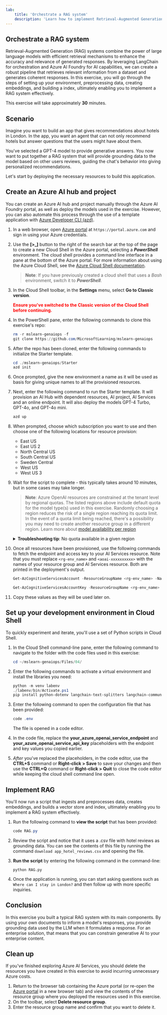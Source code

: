 ```yaml
---
lab:
    title: 'Orchestrate a RAG system'
    description: 'Learn how to implement Retrieval-Augmented Generation (RAG) systems in your apps to enhance the accuracy and relevance of generated responses.'
---
```


## Orchestrate a RAG system

Retrieval-Augmented Generation (RAG) systems combine the power of large language models with efficient retrieval mechanisms to enhance the accuracy and relevance of generated responses. By leveraging LangChain for orchestration and Azure AI Foundry for AI capabilities, we can create a robust pipeline that retrieves relevant information from a dataset and generates coherent responses. In this exercise, you will go through the steps of setting up your environment, preprocessing data, creating embeddings, and building a index, ultimately enabling you to implement a RAG system effectively.

This exercise will take approximately **30** minutes.

## Scenario

Imagine you want to build an app that gives recommendations about hotels in London. In the app, you want an agent that can not only recommend hotels but answer questions that the users might have about them.

You've selected a GPT-4 model to provide generative answers. You now want to put together a RAG system that will provide grounding data to the model based on other users reviews, guiding the chat's behavior into giving personalized recommendations.

Let's start by deploying the necessary resources to build this application.

## Create an Azure AI hub and project

You can create an Azure AI hub and project manually through the Azure AI Foundry portal, as well as deploy the models used in the exercise. However, you can also automate this process through the use of a template application with [Azure Developer CLI (azd)](https://aka.ms/azd).

1. In a web browser, open [Azure portal](https://portal.azure.com) at `https://portal.azure.com` and sign in using your Azure credentials.

1. Use the **[\>_]** button to the right of the search bar at the top of the page to create a new Cloud Shell in the Azure portal, selecting a ***PowerShell*** environment. The cloud shell provides a command line interface in a pane at the bottom of the Azure portal. For more information about using the Azure Cloud Shell, see the [Azure Cloud Shell documentation](https://docs.microsoft.com/azure/cloud-shell/overview).

    > **Note**: If you have previously created a cloud shell that uses a *Bash* environment, switch it to ***PowerShell***.

1. In the Cloud Shell toolbar, in the **Settings** menu, select **Go to Classic version**.

    **<font color="red">Ensure you've switched to the Classic version of the Cloud Shell before continuing.</font>**

1. In the PowerShell pane, enter the following commands to clone this exercise's repo:

    ```powershell
   rm -r mslearn-genaiops -f
   git clone https://github.com/MicrosoftLearning/mslearn-genaiops
    ```

1. After the repo has been cloned, enter the following commands to initialize the Starter template. 
   
    ```powershell
   cd ./mslearn-genaiops/Starter
   azd init
    ```

1. Once prompted, give the new environment a name as it will be used as basis for giving unique names to all the provisioned resources.
        
1. Next, enter the following command to run the Starter template. It will provision an AI Hub with dependent resources, AI project, AI Services and an online endpoint. It will also deploy the models GPT-4 Turbo, GPT-4o, and GPT-4o mini.

    ```powershell
   azd up  
    ```

1. When prompted, choose which subscription you want to use and then choose one of the following locations for resource provision:
   - East US
   - East US 2
   - North Central US
   - South Central US
   - Sweden Central
   - West US
   - West US 3
    
1. Wait for the script to complete - this typically takes around 10 minutes, but in some cases may take longer.

    > **Note**: Azure OpenAI resources are constrained at the tenant level by regional quotas. The listed regions above include default quota for the model type(s) used in this exercise. Randomly choosing a region reduces the risk of a single region reaching its quota limit. In the event of a quota limit being reached, there's a possibility you may need to create another resource group in a different region. Learn more about [model availability per region](https://learn.microsoft.com/en-us/azure/ai-services/openai/concepts/models?tabs=standard%2Cstandard-chat-completions#global-standard-model-availability)

    <details>
      <summary><b>Troubleshooting tip</b>: No quota available in a given region</summary>
        <p>If you receive a deployment error for any of the models due to no quota available in the region you chose, try running the following commands:</p>
        <ul>
          <pre><code>azd env set AZURE_ENV_NAME new_env_name
   azd env set AZURE_RESOURCE_GROUP new_rg_name
   azd env set AZURE_LOCATION new_location
   azd up</code></pre>
        Replacing <code>new_env_name</code>, <code>new_rg_name</code>, and <code>new_location</code> with new values. The new location must be one of the regions listed at the beginning of the exercise, e.g <code>eastus2</code>, <code>northcentralus</code>, etc.
        </ul>
    </details>

1. Once all resources have been provisioned, use the following commands to fetch the endpoint and access key to your AI Services resource. Note that you must replace `<rg-env_name>` and `<aoai-xxxxxxxxxx>` with the names of your resource group and AI Services resource. Both are printed in the deployment's output.

     ```powershell
    Get-AzCognitiveServicesAccount -ResourceGroupName <rg-env_name> -Name <aoai-xxxxxxxxxx> | Select-Object -Property endpoint
     ```

     ```powershell
    Get-AzCognitiveServicesAccountKey -ResourceGroupName <rg-env_name> -Name <aoai-xxxxxxxxxx> | Select-Object -Property Key1
     ```

1. Copy these values as they will be used later on.

## Set up your development environment in Cloud Shell

To quickly experiment and iterate, you'll use a set of Python scripts in Cloud Shell.

1. In the Cloud Shell command-line pane, enter the following command to navigate to the folder with the code files used in this exercise:

     ```powershell
    cd ~/mslearn-genaiops/Files/04/
     ```

1. Enter the following commands to activate a virtual environment and install the libraries you need:

    ```powershell
   python -m venv labenv
   ./labenv/bin/Activate.ps1
   pip install python-dotenv langchain-text-splitters langchain-community langchain-openai
    ```

1. Enter the following command to open the configuration file that has been provided:

    ```powershell
   code .env
    ```

    The file is opened in a code editor.

1. In the code file, replace the **your_azure_openai_service_endpoint** and **your_azure_openai_service_api_key** placeholders with the endpoint and key values you copied earlier.
1. *After* you've replaced the placeholders, in the code editor, use the **CTRL+S** command or **Right-click > Save** to save your changes and then use the **CTRL+Q** command or **Right-click > Quit** to close the code editor while keeping the cloud shell command line open.

## Implement RAG

You'll now run a script that ingests and preprocesses data, creates embeddings, and builds a vector store and index, ultimately enabling you to implement a RAG system effectively.

1. Run the following command to **view the script** that has been provided:

    ```powershell
   code RAG.py
    ```

1. Review the script and notice that it uses a .csv file with hotel reviews as grounding data. You can see the contents of this file by running the command `download app_hotel_reviews.csv` and opening the file.
1. **Run the script** by entering the following command in the command-line:

    ```
   python RAG.py
    ```

1. Once the application is running, you can start asking questions such as `Where can I stay in London?` and then follow up with more specific inquiries.

## Conclusion

In this exercise you built a typical RAG system with its main components. By using your own documents to inform a model's responses, you provide grounding data used by the LLM when it formulates a response. For an enterprise solution, that means that you can constrain generative AI to your enterprise content.

## Clean up

If you've finished exploring Azure AI Services, you should delete the resources you have created in this exercise to avoid incurring unnecessary Azure costs.

1. Return to the browser tab containing the Azure portal (or re-open the [Azure portal](https://portal.azure.com?azure-portal=true) in a new browser tab) and view the contents of the resource group where you deployed the resources used in this exercise.
1. On the toolbar, select **Delete resource group**.
1. Enter the resource group name and confirm that you want to delete it.
